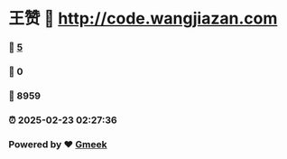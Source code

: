 # 王赞 :link: http://code.wangjiazan.com 
### :page_facing_up: [5](http://code.wangjiazan.com/tag.html) 
### :speech_balloon: 0 
### :hibiscus: 8959 
### :alarm_clock: 2025-02-23 02:27:36 
### Powered by :heart: [Gmeek](https://github.com/Meekdai/Gmeek)
